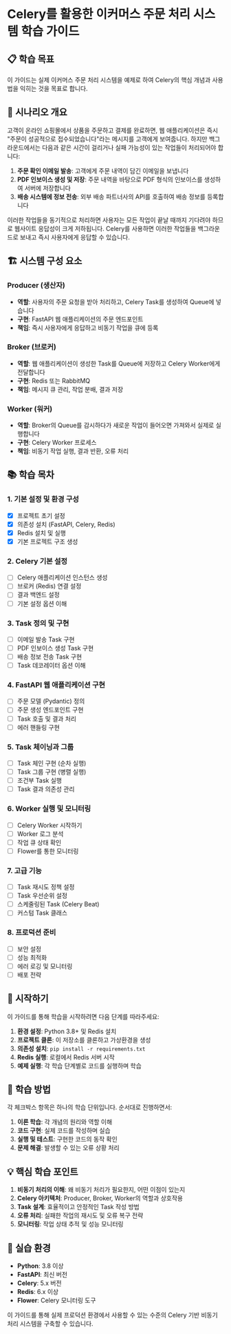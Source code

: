 # Celery를 활용한 이커머스 주문 처리 시스템 학습 가이드

## 📋 학습 목표

이 가이드는 실제 이커머스 주문 처리 시스템을 예제로 하여 Celery의 핵심 개념과 사용법을 익히는 것을 목표로 합니다.

## 🛒 시나리오 개요

고객이 온라인 쇼핑몰에서 상품을 주문하고 결제를 완료하면, 웹 애플리케이션은 즉시 "주문이 성공적으로 접수되었습니다"라는 메시지를 고객에게 보여줍니다. 하지만 백그라운드에서는 다음과 같은 시간이 걸리거나 실패 가능성이 있는 작업들이 처리되어야 합니다:

1. **주문 확인 이메일 발송**: 고객에게 주문 내역이 담긴 이메일을 보냅니다
2. **PDF 인보이스 생성 및 저장**: 주문 내역을 바탕으로 PDF 형식의 인보이스를 생성하여 서버에 저장합니다
3. **배송 시스템에 정보 전송**: 외부 배송 파트너사의 API를 호출하여 배송 정보를 등록합니다

이러한 작업들을 동기적으로 처리하면 사용자는 모든 작업이 끝날 때까지 기다려야 하므로 웹사이트 응답성이 크게 저하됩니다. Celery를 사용하면 이러한 작업들을 백그라운드로 보내고 즉시 사용자에게 응답할 수 있습니다.

## 🏗️ 시스템 구성 요소

### Producer (생산자)
- **역할**: 사용자의 주문 요청을 받아 처리하고, Celery Task를 생성하여 Queue에 넣습니다
- **구현**: FastAPI 웹 애플리케이션의 주문 엔드포인트
- **책임**: 즉시 사용자에게 응답하고 비동기 작업을 큐에 등록

### Broker (브로커)
- **역할**: 웹 애플리케이션이 생성한 Task를 Queue에 저장하고 Celery Worker에게 전달합니다
- **구현**: Redis 또는 RabbitMQ
- **책임**: 메시지 큐 관리, 작업 분배, 결과 저장

### Worker (워커)
- **역할**: Broker의 Queue를 감시하다가 새로운 작업이 들어오면 가져와서 실제로 실행합니다
- **구현**: Celery Worker 프로세스
- **책임**: 비동기 작업 실행, 결과 반환, 오류 처리

## 📚 학습 목차

### 1. 기본 설정 및 환경 구성
- [x] 프로젝트 초기 설정
- [x] 의존성 설치 (FastAPI, Celery, Redis)
- [x] Redis 설치 및 실행
- [x] 기본 프로젝트 구조 생성

### 2. Celery 기본 설정
- [ ] Celery 애플리케이션 인스턴스 생성
- [ ] 브로커 (Redis) 연결 설정
- [ ] 결과 백엔드 설정
- [ ] 기본 설정 옵션 이해

### 3. Task 정의 및 구현
- [ ] 이메일 발송 Task 구현
- [ ] PDF 인보이스 생성 Task 구현
- [ ] 배송 정보 전송 Task 구현
- [ ] Task 데코레이터 옵션 이해

### 4. FastAPI 웹 애플리케이션 구현
- [ ] 주문 모델 (Pydantic) 정의
- [ ] 주문 생성 엔드포인트 구현
- [ ] Task 호출 및 결과 처리
- [ ] 에러 핸들링 구현

### 5. Task 체이닝과 그룹
- [ ] Task 체인 구현 (순차 실행)
- [ ] Task 그룹 구현 (병렬 실행)
- [ ] 조건부 Task 실행
- [ ] Task 결과 의존성 관리

### 6. Worker 실행 및 모니터링
- [ ] Celery Worker 시작하기
- [ ] Worker 로그 분석
- [ ] 작업 큐 상태 확인
- [ ] Flower를 통한 모니터링

### 7. 고급 기능
- [ ] Task 재시도 정책 설정
- [ ] Task 우선순위 설정
- [ ] 스케줄링된 Task (Celery Beat)
- [ ] 커스텀 Task 클래스

### 8. 프로덕션 준비
- [ ] 보안 설정
- [ ] 성능 최적화
- [ ] 에러 로깅 및 모니터링
- [ ] 배포 전략

## 🚀 시작하기

이 가이드를 통해 학습을 시작하려면 다음 단계를 따라주세요:

1. **환경 설정**: Python 3.8+ 및 Redis 설치
2. **프로젝트 클론**: 이 저장소를 클론하고 가상환경을 생성
3. **의존성 설치**: `pip install -r requirements.txt`
4. **Redis 실행**: 로컬에서 Redis 서버 시작
5. **예제 실행**: 각 학습 단계별로 코드를 실행하며 학습

## 📖 학습 방법

각 체크박스 항목은 하나의 학습 단위입니다. 순서대로 진행하면서:

1. **이론 학습**: 각 개념의 원리와 역할 이해
2. **코드 구현**: 실제 코드를 작성하며 실습
3. **실행 및 테스트**: 구현한 코드의 동작 확인
4. **문제 해결**: 발생할 수 있는 오류 상황 처리

## 💡 핵심 학습 포인트

1. **비동기 처리의 이해**: 왜 비동기 처리가 필요한지, 어떤 이점이 있는지
2. **Celery 아키텍처**: Producer, Broker, Worker의 역할과 상호작용
3. **Task 설계**: 효율적이고 안정적인 Task 작성 방법
4. **오류 처리**: 실패한 작업의 재시도 및 오류 복구 전략
5. **모니터링**: 작업 상태 추적 및 성능 모니터링

## 🔧 실습 환경

- **Python**: 3.8 이상
- **FastAPI**: 최신 버전
- **Celery**: 5.x 버전
- **Redis**: 6.x 이상
- **Flower**: Celery 모니터링 도구

이 가이드를 통해 실제 프로덕션 환경에서 사용할 수 있는 수준의 Celery 기반 비동기 처리 시스템을 구축할 수 있습니다. 